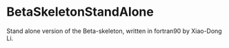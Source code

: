BetaSkeletonStandAlone
======================

Stand alone version of the Beta-skeleton, written in fortran90 by Xiao-Dong Li.

